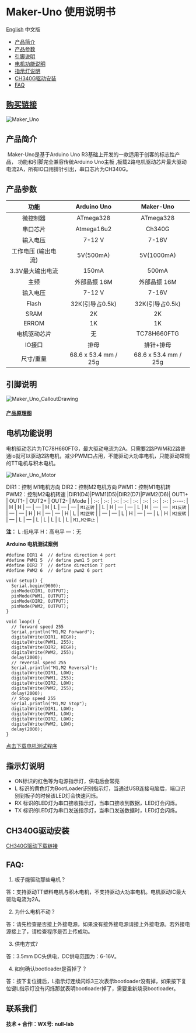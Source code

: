 # Maker-Uno 使用说明书
[English](README.md) 中文版

* [产品简介](##产品简介) 
* [产品参数](##产品参数) 
* [引脚说明](##引脚说明) 
* [电机功能说明](##电机功能说明) 
* [指示灯说明](##指示灯说明) 
* [CH340G驱动安装](##CH340G驱动安装) 
* [FAQ](##FAQ) 

## [购买链接](https://item.taobao.com/item.htm?spm=a1z10.5-c-s.w4002-21556097795.26.23ae6b0dJkBCqZ&id=680974076367)

![Maker_Uno](picture/Maker_Uno.png)


## 产品简介

​	Maker-Uno是基于Arduino Uno R3基础上开发的一款适用于创客的标志性产品， 功能和引脚完全兼容传统Arduino Uno主板 ,板载2路电机驱动芯片最大驱动电流2A，所有IO口用排针引出，串口芯片为CH340G。

## 产品参数
|功能|Arduino Uno|Maker-Uno|
| :-: | :-: | :-: |
| 微控制器 | ATmega328 | ATmega328 |
| 串口芯片 | Atmega16u2 | Ch340G |
| 输入电压 | 7-12 V | 7-16V |
| 工作电压 (输出电流) | 5V(500mA) | 5V(1000mA) |
| 3.3V最大输出电流 | 150mA | 500mA |
| 主频 | 外部晶振 16M | 外部晶振 16M |
| 输入电压 | 7-12 V | 7-16V |
| Flash | 32K(引导占0.5k) | 32K(引导占0.5k) |
| SRAM | 2K | 2K |
| ERROM | 1K | 1K |
| 电机驱动芯片 | 无 | TC78H660FTG |
| IO接口 | 排母 | 排针+排母 |
| 尺寸/重量 | 68.6 x 53.4 mm / 25g | 68.6 x 53.4 mm / 25g |

## 引脚说明 

![ Maker_Uno_CalloutDrawing ](picture/Maker_Uno_CalloutDrawing.png)



#### **[产品原理图](picture/Maker_Uno.pdf)**

## 电机功能说明

​		电机驱动芯片为TC78H660FTG，最大驱动电流为2A。只需要2路PWM和2路普通io就可以驱动2路电机，减少PWM口占用，不能驱动大功率电机，只能驱动常规的TT电机与积木电机。

![ Maker_Uno_Motor ](picture/Maker_Uno_Motor.png)

DIR1：控制 M1电机方向		DIR2：控制M2电机方向		PWM1：控制M1电机转		PWM2：控制M2电机转速
|DIR1(D4)|PWM1(D5)|DIR2(D7)|PWM2(D6)| OUT1+ | OUT1- | OUT2+ | OUT2- | Mode |
| :-: | :-: | :-: | :-: | :-: | :-: | :-: | :-: | :----: |
| H | H | — | — | H | L | — | — | `M1正转` |
| L | H | — | — | L | H | — | — | `M1反转` |
| — | — | H | H | — | — | H | L | `M2正转` |
| — | — | L | H | — | — | L | H | `M2反转` |
| — | L | — | L | L | L | L | L | `M1,M2停止` |

**注：** L :低电平 		H：高电平		—：无		


**Arduino 电机测试案例**

```
#define DIR1 4  // define direction 4 port
#define PWM1 5  // define pwm1 5 port
#define DIR2 7  // define direction 7 port
#define PWM2 6  // define pwm2 6 port

void setup() {
  Serial.begin(9600);
  pinMode(DIR1, OUTPUT);
  pinMode(PWM1, OUTPUT);
  pinMode(DIR2, OUTPUT);
  pinMode(PWM2, OUTPUT);
}

void loop() {
  // forward speed 255
  Serial.println("M1,M2 Forward");
  digitalWrite(DIR1, HIGH);
  digitalWrite(PWM1, 255);
  digitalWrite(DIR2, HIGH);
  digitalWrite(PWM2, 255);
  delay(2000);
  // reversal speed 255
  Serial.println("M1,M2 Reversal");
  digitalWrite(DIR1, LOW);
  digitalWrite(PWM1, 255);
  digitalWrite(DIR2, LOW);
  digitalWrite(PWM2, 255);
  delay(2000);
  // Stop speed 255
  Serial.println("M1,M2 Stop");
  digitalWrite(DIR1, LOW);
  digitalWrite(PWM1, LOW);
  digitalWrite(DIR2, LOW);
  digitalWrite(PWM2, LOW);
  delay(2000);
}
```

[点击下载电机测试程序](https://github.com/emakefun/maker-uno/releases/download/v1.0.0/DC_MotorTest.zip)

## 指示灯说明

- ON标识的红色等为电源指示灯，供电后会常亮
- L 标识的黄色灯为BootLoader识别指示灯，当通过USB连接电脑后，端口识别到板子的时候该LED灯会快速闪烁。
- RX 标识的LED灯为串口接收指示灯，当串口接收到数据，LED灯会闪烁。
- TX 标识的LED灯为串口发送指示灯，当串口发送数据时，LED灯会闪烁。

## CH340G驱动安装
[CH340G驱动下载链接](https://www.wch.cn/downloads/CH341SER_ZIP.html)

## FAQ:

1. 板子能驱动那些电机？

 答：支持驱动TT塑料电机与积木电机，不支持驱动大功率电机。电机驱动IC最大驱动电流为2A。

2. 为什么电机不动？

答：请先检查是否接上外接电源，如果没有接外接电源请接上外接电源。若外接电源接上了，请检查程序是否上传成功。

3. 供电方式?

答：3.5mm DC头供电，DC供电范围为：6-16V。

4. 如何确认bootloader是否掉了？

答：按下复位键后，L指示灯连续闪烁3三次表示bootloader没有掉，如果按下复位键L指示灯没有闪烁那就表明bootloader掉了，需要重新烧录bootloader。

## 联系我们

**技术 + 合作：WX号:  null-lab**